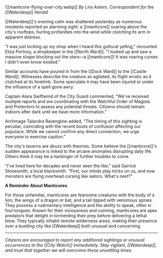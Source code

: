 ![[manticore-flying-over-city.webp]]
_By Lira Astern, Correspondent for the [[Waterdeep]] Herald_

[[Waterdeep]]'s evening calm was shattered yesterday as numerous residents reported an alarming sight: a [[manticore]] soaring above the city's rooftops, hurling profanities into the wind while clutching its arm in apparent distress.

"I was just locking up my shop when I heard this guttural yelling," recounted Eliza Portnoy, a shopkeeper in the [[North Ward]]. "I looked up and saw a massive shape blocking out the stars—a [[manticore]]! It was roaring curses I didn't even know existed."

Similar accounts have poured in from the [[Dock Ward]] to the [[Castle Ward]]. Witnesses describe the creature as agitated, its flight erratic as it clutched at its forelimb. Some speculate it may have been injured or under the influence of a spell gone awry.

Captain Alara Swiftwind of the City Guard commented, "We've received multiple reports and are coordinating with the Watchful Order of Magists and Protectors to assess any potential threats. Citizens should remain indoors after dark until we have more information."

Archmage Talandra Ravenglow added, "The timing of this sighting is peculiar, coinciding with the recent bouts of confusion affecting our populace. While we cannot confirm any direct connection, we urge everyone to exercise caution."

The city's taverns are abuzz with theories. Some believe the [[manticore]]'s sudden appearance is linked to the arcane anomalies disrupting daily life. Others think it may be a harbinger of further troubles to come.

"I've lived here for decades and never seen the like," said Garrick Stonesmith, a local blacksmith. "First, our minds play tricks on us, and now monsters are flying overhead cursing like sailors. What's next?"

**A Reminder About Manticores**

For those unfamiliar, manticores are fearsome creatures with the body of a lion, the wings of a dragon or bat, and a tail tipped with venomous spines. They possess a rudimentary intelligence and the ability to speak, often in foul tongues. Known for their viciousness and cunning, manticores are apex predators that delight in tormenting their prey before delivering a lethal blow. They typically inhabit remote wilderness areas, making their presence over a bustling city like [[Waterdeep]] both unusual and concerning.

---

_Citizens are encouraged to report any additional sightings or unusual occurrences to the [[City Watch]] immediately. Stay vigilant, [[Waterdeep]], and trust that together we will overcome these unsettling times._